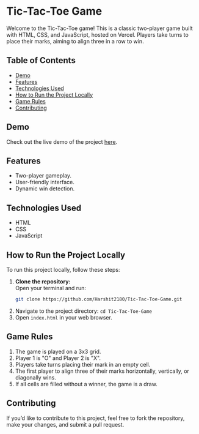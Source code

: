 # Tic-Tac-Toe Game

Welcome to the Tic-Tac-Toe game! This is a classic two-player game built with HTML, CSS, and JavaScript, hosted on Vercel. Players take turns to place their marks, aiming to align three in a row to win.

## Table of Contents

- [Demo](#demo)
- [Features](#features)
- [Technologies Used](#technologies-used)
- [How to Run the Project Locally](#how-to-run-the-project-locally)
- [Game Rules](#game-rules)
- [Contributing](#contributing)

## Demo

Check out the live demo of the project [here](https://tic-tac-toe-game-harshit-chopras-projects.vercel.app/).

## Features

- Two-player gameplay.
- User-friendly interface.
- Dynamic win detection.

## Technologies Used

- HTML
- CSS
- JavaScript

## How to Run the Project Locally

To run this project locally, follow these steps:

1. **Clone the repository:**  
   Open your terminal and run:
   ```bash
   git clone https://github.com/Harshit2180/Tic-Tac-Toe-Game.git
2. Navigate to the project directory:
   `cd Tic-Tac-Toe-Game`
3. Open `index.html` in your web browser.

## Game Rules

1. The game is played on a 3x3 grid.
2. Player 1 is "O" and Player 2 is "X".
3. Players take turns placing their mark in an empty cell.
4. The first player to align three of their marks horizontally, vertically, or diagonally wins.
5. If all cells are filled without a winner, the game is a draw.

## Contributing

If you’d like to contribute to this project, feel free to fork the repository, make your changes, and submit a pull request.


